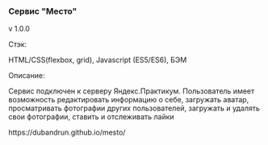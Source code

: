 ### Сервис "Место" 
<p>v 1.0.0</p>
<p>Стэк:</p>
<p>HTML/CSS(flexbox, grid), Javascript (ES5/ES6), БЭМ</p>
<p>Описание:</p>
<p>Сервис подключен к серверу Яндекс.Практикум. Пользователь имеет возможность редактировать информацию о себе, загружать аватар, просматривать фотографии других пользователей, загружать и удалять свои фотографии, ставить и отслеживать лайки</p>
<p>https://dubandrun.github.io/mesto/</p> 
